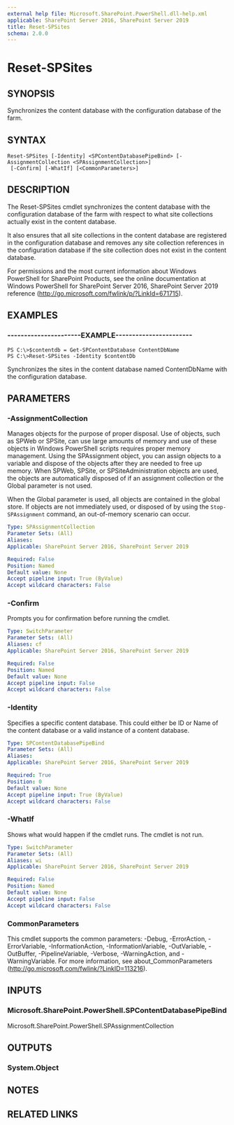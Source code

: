 ```yaml
---
external help file: Microsoft.SharePoint.PowerShell.dll-help.xml
applicable: SharePoint Server 2016, SharePoint Server 2019
title: Reset-SPSites
schema: 2.0.0
---
```


# Reset-SPSites

## SYNOPSIS
Synchronizes the content database with the configuration database of the farm.

## SYNTAX

```
Reset-SPSites [-Identity] <SPContentDatabasePipeBind> [-AssignmentCollection <SPAssignmentCollection>]
 [-Confirm] [-WhatIf] [<CommonParameters>]
```

## DESCRIPTION
The Reset-SPSites cmdlet synchronizes the content database with the configuration database of the farm with respect to what site collections actually exist in the content database.

It also ensures that all site collections in the content database are registered in the configuration database and removes any site collection references in the configuration database if the site collection does not exist in the content database.

For permissions and the most current information about Windows PowerShell for SharePoint Products, see the online documentation at Windows PowerShell for SharePoint Server 2016, SharePoint Server 2019 reference (http://go.microsoft.com/fwlink/p/?LinkId=671715).


## EXAMPLES

### ----------------------EXAMPLE-----------------------
```
PS C:\>$contentdb = Get-SPContentDatabase ContentDbName
PS C:\>Reset-SPSites -Identity $contentDb
```

Synchronizes the sites in the content database named ContentDbName with the configuration database.


## PARAMETERS

### -AssignmentCollection
Manages objects for the purpose of proper disposal.
Use of objects, such as SPWeb or SPSite, can use large amounts of memory and use of these objects in Windows PowerShell scripts requires proper memory management.
Using the SPAssignment object, you can assign objects to a variable and dispose of the objects after they are needed to free up memory.
When SPWeb, SPSite, or SPSiteAdministration objects are used, the objects are automatically disposed of if an assignment collection or the Global parameter is not used.

When the Global parameter is used, all objects are contained in the global store.
If objects are not immediately used, or disposed of by using the `Stop-SPAssignment` command, an out-of-memory scenario can occur.

```yaml
Type: SPAssignmentCollection
Parameter Sets: (All)
Aliases: 
Applicable: SharePoint Server 2016, SharePoint Server 2019

Required: False
Position: Named
Default value: None
Accept pipeline input: True (ByValue)
Accept wildcard characters: False
```

### -Confirm
Prompts you for confirmation before running the cmdlet.

```yaml
Type: SwitchParameter
Parameter Sets: (All)
Aliases: cf
Applicable: SharePoint Server 2016, SharePoint Server 2019

Required: False
Position: Named
Default value: None
Accept pipeline input: False
Accept wildcard characters: False
```

### -Identity
Specifies a specific content database. This could either be ID or Name of the content database or a valid instance of a content database.

```yaml
Type: SPContentDatabasePipeBind
Parameter Sets: (All)
Aliases: 
Applicable: SharePoint Server 2016, SharePoint Server 2019

Required: True
Position: 0
Default value: None
Accept pipeline input: True (ByValue)
Accept wildcard characters: False
```

### -WhatIf
Shows what would happen if the cmdlet runs.
The cmdlet is not run.

```yaml
Type: SwitchParameter
Parameter Sets: (All)
Aliases: wi
Applicable: SharePoint Server 2016, SharePoint Server 2019

Required: False
Position: Named
Default value: None
Accept pipeline input: False
Accept wildcard characters: False
```

### CommonParameters
This cmdlet supports the common parameters: -Debug, -ErrorAction, -ErrorVariable, -InformationAction, -InformationVariable, -OutVariable, -OutBuffer, -PipelineVariable, -Verbose, -WarningAction, and -WarningVariable. For more information, see about_CommonParameters (http://go.microsoft.com/fwlink/?LinkID=113216).

## INPUTS

### Microsoft.SharePoint.PowerShell.SPContentDatabasePipeBind
Microsoft.SharePoint.PowerShell.SPAssignmentCollection

## OUTPUTS

### System.Object

## NOTES

## RELATED LINKS
